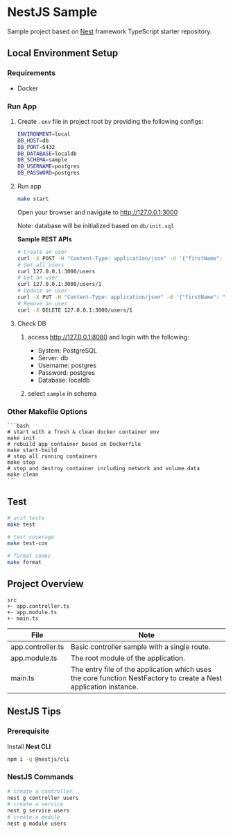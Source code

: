 # NestJS Sample

Sample project based on [Nest](https://github.com/nestjs/nest) framework TypeScript starter repository.

## Local Environment Setup

### Requirements

- Docker

### Run App

1. Create `.env` file in project root by providing the following configs:

    ```bash
    ENVIRONMENT=local
    DB_HOST=db
    DB_PORT=5432
    DB_DATABASE=localdb
    DB_SCHEMA=sample
    DB_USERNAME=postgres
    DB_PASSWORD=postgres
    ```

2. Run app

    ```bash
    make start
    ```

    Open your browser and navigate to http://127.0.0.1:3000

    Note: database will be initialized based on `db/init.sql`

    **Sample REST APIs**

    ```bash
    # Create an user
    curl -X POST -H "Content-Type: application/json" -d '{"firstName": "Steve", "lastName": "Jobs", "isActive": true}' 127.0.0.1:3000/users
    # Get all users
    curl 127.0.0.1:3000/users
    # Get an user
    curl 127.0.0.1:3000/users/1
    # Update an user
    curl -X PUT -H "Content-Type: application/json" -d '{"firstName": "Steve", "lastName": "Jobs", "isActive": false}' 127.0.0.1:3000/users/1
    # Remove an user
    curl -X DELETE 127.0.0.1:3000/users/1
    ```

3. Check DB

    1. access http://127.0.0.1:8080 and login with the following:

        - System: PostgreSQL
        - Server: db
        - Username: postgres
        - Password: postgres
        - Database: localdb

    2. select `sample` in schema

### Other Makefile Options

    ```bash
    # start with a fresh & clean docker container env
    make init
    # rebuild app container based on Dockerfile
    make start-build
    # stop all running containers
    make stop
    # stop and destroy container including network and volume data
    make clean
    ```

## Test

```bash
# unit tests
make test

# test coverage
make test-cov

# format codes
make format
```

## Project Overview

```
src
+- app.controller.ts
+- app.module.ts
+- main.ts
```

|  File  |  Note  |
| ---- | ---- |
|  app.controller.ts  |  Basic controller sample with a single route.  |
|  app.module.ts  |  The root module of the application.  |
|  main.ts  |  The entry file of the application which uses the core function NestFactory to create a Nest application instance. |

## NestJS Tips

### Prerequisite

Install **Nest CLI**

```bash
npm i -g @nestjs/cli
```

### NestJS Commands

```bash
# create a controller
nest g controller users
# create a service
nest g service users
# create a module
nest g module users
```
